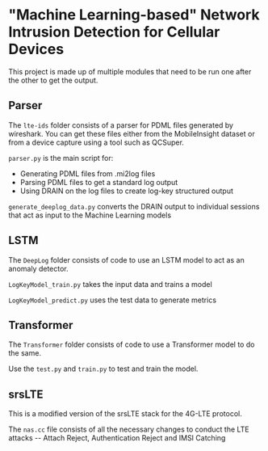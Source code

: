 # "Machine Learning-based" Network Intrusion Detection for Cellular Devices

This project is made up of multiple modules that need to be run one after the other to get the output.

## Parser

The `lte-ids` folder consists of a parser for PDML files generated by wireshark. You can get these files either from the MobileInsight dataset or from a device capture using a tool such as QCSuper.

`parser.py` is the main script for:

- Generating PDML files from .mi2log files
- Parsing PDML files to get a standard log output
- Using DRAIN on the log files to create log-key structured output

`generate_deeplog_data.py` converts the DRAIN output to individual sessions that act as input to the Machine Learning models

## LSTM

The `DeepLog` folder consists of code to use an LSTM model to act as an anomaly detector.

`LogKeyModel_train.py` takes the input data and trains a model

`LogKeyModel_predict.py` uses the test data to generate metrics


## Transformer

The `Transformer` folder consists of code to use a Transformer model to do the same.

Use the `test.py` and `train.py` to test and train the model.

## srsLTE

This is a modified version of the srsLTE stack for the 4G-LTE protocol.

The `nas.cc` file consists of all the necessary changes to conduct the LTE attacks -- Attach Reject, Authentication Reject and IMSI Catching